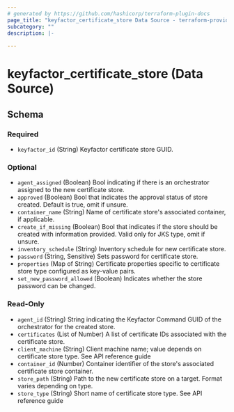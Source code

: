 ```yaml
---
# generated by https://github.com/hashicorp/terraform-plugin-docs
page_title: "keyfactor_certificate_store Data Source - terraform-provider-keyfactor"
subcategory: ""
description: |-
  
---
```


# keyfactor_certificate_store (Data Source)





<!-- schema generated by tfplugindocs -->
## Schema

### Required

- `keyfactor_id` (String) Keyfactor certificate store GUID.

### Optional

- `agent_assigned` (Boolean) Bool indicating if there is an orchestrator assigned to the new certificate store.
- `approved` (Boolean) Bool that indicates the approval status of store created. Default is true, omit if unsure.
- `container_name` (String) Name of certificate store's associated container, if applicable.
- `create_if_missing` (Boolean) Bool that indicates if the store should be created with information provided. Valid only for JKS type, omit if unsure.
- `inventory_schedule` (String) Inventory schedule for new certificate store.
- `password` (String, Sensitive) Sets password for certificate store.
- `properties` (Map of String) Certificate properties specific to certificate store type configured as key-value pairs.
- `set_new_password_allowed` (Boolean) Indicates whether the store password can be changed.

### Read-Only

- `agent_id` (String) String indicating the Keyfactor Command GUID of the orchestrator for the created store.
- `certificates` (List of Number) A list of certificate IDs associated with the certificate store.
- `client_machine` (String) Client machine name; value depends on certificate store type. See API reference guide
- `container_id` (Number) Container identifier of the store's associated certificate store container.
- `store_path` (String) Path to the new certificate store on a target. Format varies depending on type.
- `store_type` (String) Short name of certificate store type. See API reference guide



